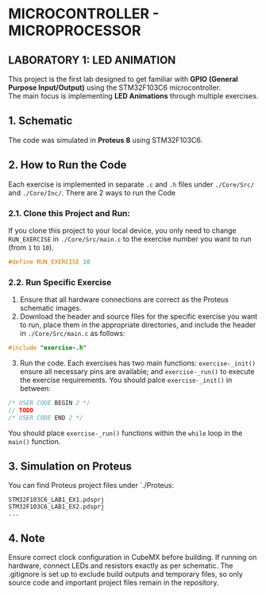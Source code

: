 # MICROCONTROLLER - MICROPROCESSOR  
## LABORATORY 1: LED ANIMATION

This project is the first lab designed to get familiar with **GPIO (General Purpose Input/Output)** using the STM32F103C6 microcontroller.  
The main focus is implementing **LED Animations** through multiple exercises.

## 1. Schematic
The code was simulated in **Proteus 8** using STM32F103C6.

## 2. How to Run the Code
Each exercise is implemented in separate `.c` and `.h` files under `./Core/Src/` and `./Core/Inc/`. There are 2 ways to run the Code
### 2.1. Clone this Project and Run:
If you clone this project to your local device, you only need to change `RUN_EXERCISE` in `./Core/Src/main.c` to the exercise number you want to run (from `1` to `10`).
```c
#define RUN_EXERCISE 10
```
### 2.2. Run Specific Exercise
1. Ensure that all hardware connections are correct as the Proteus schematic images.
2.  Download the header and source files for the specific exercise you want to run, place them in the appropriate directories, and include the header in `./Core/Src/main.c` as follows:
```c
#include "exercise-.h"
```
3. Run the code. Each exercises has two main functions: `exercise-_init()` ensure all necessary pins are available; and `exercise-_run()` to execute the exercise requirements.
You should palce `exercise-_init()` in between:
```c
/* USER CODE BEGIN 2 */
// TODO
/* USER CODE END 2 */
```
You should place `exercise-_run()` functions within the `while` loop in the `main()` function.

## 3. Simulation on Proteus
You can find Proteus project files under `./Proteus:
```
STM32F103C6_LAB1_EX1.pdsprj
STM32F103C6_LAB1_EX2.pdsprj
...
```
## 4. Note
Ensure correct clock configuration in CubeMX before building.
If running on hardware, connect LEDs and resistors exactly as per schematic.
The .gitignore is set up to exclude build outputs and temporary files, so only source code and important project files remain in the repository.
